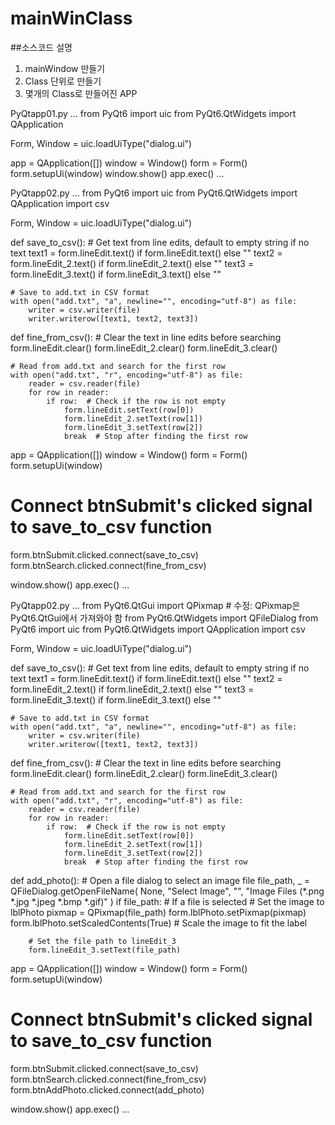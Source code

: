 # mainWinClass
##소스코드 설명

1. mainWindow 만들기
2. Class 단위로 만들기
3. 몇개의 Class로 만들어진 APP

PyQtapp01.py
...
from PyQt6 import uic
from PyQt6.QtWidgets import QApplication

Form, Window = uic.loadUiType("dialog.ui")

app = QApplication([])
window = Window()
form = Form()
form.setupUi(window)
window.show()
app.exec()
...

PyQtapp02.py
...
from PyQt6 import uic
from PyQt6.QtWidgets import QApplication
import csv

Form, Window = uic.loadUiType("dialog.ui")

def save_to_csv():
    # Get text from line edits, default to empty string if no text
    text1 = form.lineEdit.text() if form.lineEdit.text() else ""
    text2 = form.lineEdit_2.text() if form.lineEdit_2.text() else ""
    text3 = form.lineEdit_3.text() if form.lineEdit_3.text() else ""

    # Save to add.txt in CSV format
    with open("add.txt", "a", newline="", encoding="utf-8") as file:
        writer = csv.writer(file)
        writer.writerow([text1, text2, text3])
def fine_from_csv():
    # Clear the text in line edits before searching
    form.lineEdit.clear()
    form.lineEdit_2.clear()
    form.lineEdit_3.clear()

    # Read from add.txt and search for the first row
    with open("add.txt", "r", encoding="utf-8") as file:
        reader = csv.reader(file)
        for row in reader:
            if row:  # Check if the row is not empty
                form.lineEdit.setText(row[0])
                form.lineEdit_2.setText(row[1])
                form.lineEdit_3.setText(row[2])
                break  # Stop after finding the first row
app = QApplication([])
window = Window()
form = Form()
form.setupUi(window)

# Connect btnSubmit's clicked signal to save_to_csv function
form.btnSubmit.clicked.connect(save_to_csv)
form.btnSearch.clicked.connect(fine_from_csv)

window.show()
app.exec()
...

PyQtapp02.py
...
from PyQt6.QtGui import QPixmap  # 수정: QPixmap은 PyQt6.QtGui에서 가져와야 함
from PyQt6.QtWidgets import QFileDialog
from PyQt6 import uic
from PyQt6.QtWidgets import QApplication
import csv

Form, Window = uic.loadUiType("dialog.ui")

def save_to_csv():
    # Get text from line edits, default to empty string if no text
    text1 = form.lineEdit.text() if form.lineEdit.text() else ""
    text2 = form.lineEdit_2.text() if form.lineEdit_2.text() else ""
    text3 = form.lineEdit_3.text() if form.lineEdit_3.text() else ""

    # Save to add.txt in CSV format
    with open("add.txt", "a", newline="", encoding="utf-8") as file:
        writer = csv.writer(file)
        writer.writerow([text1, text2, text3])
def fine_from_csv():
    # Clear the text in line edits before searching
    form.lineEdit.clear()
    form.lineEdit_2.clear()
    form.lineEdit_3.clear()

    # Read from add.txt and search for the first row
    with open("add.txt", "r", encoding="utf-8") as file:
        reader = csv.reader(file)
        for row in reader:
            if row:  # Check if the row is not empty
                form.lineEdit.setText(row[0])
                form.lineEdit_2.setText(row[1])
                form.lineEdit_3.setText(row[2])
                break  # Stop after finding the first row
def add_photo():
    # Open a file dialog to select an image file
    file_path, _ = QFileDialog.getOpenFileName(
        None, "Select Image", "", "Image Files (*.png *.jpg *.jpeg *.bmp *.gif)"
    )
    if file_path:  # If a file is selected
        # Set the image to lblPhoto
        pixmap = QPixmap(file_path)
        form.lblPhoto.setPixmap(pixmap)
        form.lblPhoto.setScaledContents(True)  # Scale the image to fit the label

        # Set the file path to lineEdit_3
        form.lineEdit_3.setText(file_path)


app = QApplication([])
window = Window()
form = Form()
form.setupUi(window)

# Connect btnSubmit's clicked signal to save_to_csv function
form.btnSubmit.clicked.connect(save_to_csv)
form.btnSearch.clicked.connect(fine_from_csv)
form.btnAddPhoto.clicked.connect(add_photo)

window.show()
app.exec()
...
